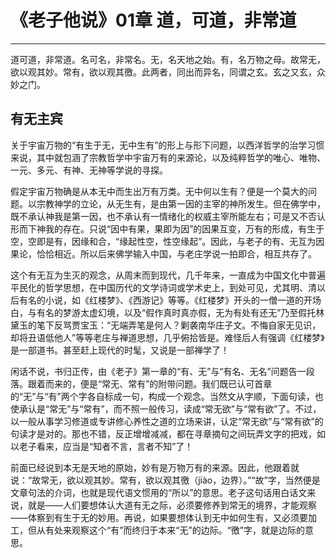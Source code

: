 # 《老子他说》01章 道，可道，非常道

------

道可道，非常道。名可名，非常名。无，名天地之始。有，名万物之母。故常无，欲以观其妙。常有，欲以观其徼。此两者，同出而异名，同谓之玄。玄之又玄，众妙之门。

## 有无主宾

关于宇宙万物的“有生于无，无中生有”的形上与形下问题，以西洋哲学的治学习惯来说，其中就包涵了宗教哲学中宇宙万有的来源论，以及纯粹哲学的唯心、唯物、一元、多元、有神、无神等学说的寻探。

假定宇宙万物确是从本无中而生出万有万类。无中何以生有？便是一个莫大的问题。以宗教神学的立论，从无生有，是由第一因的主宰的神所发生。但在佛学中，既不承认神我是第一因，也不承认有一情绪化的权威主宰所能左右；可是又不否认形而下神我的存在。只说“因中有果，果即为因”的因果互变，万有的形成，有生于空，空即是有，因缘和合，“缘起性空，性空缘起”。因此，与老子的有、无互为因果论，恰恰相近。所以后来佛学输入中国，与老庄学说一拍即合，相互共存了。

这个有无互为生灭的观念，从周末而到现代，几千年来，一直成为中国文化中普遍平民化的哲学思想，在中国历代的文学诗词或学术史上，到处可见，尤其明、清以后有名的小说，如《红楼梦》、《西游记》等等。《红楼梦》开头的一僧一道的开场白，与有名的梦游太虚幻境，以及“假作真时真亦假，无为有处有还无”乃至假托林黛玉的笔下反骂贾宝玉：“无端弄笔是何人？剿袭南华庄子文。不悔自家无见识，却将丑语低他人”等等老庄与禅道思想，几乎俯拾皆是。难怪后人有强调《红楼梦》是一部道书。甚至赶上现代的时髦，又说是一部禅学了！

闲话不说，书归正传，由《老子》第一章的“有、无”与“有名、无名”问题告一段落。跟着而来的，便是“常无、常有”的附带问题。我们既已认可首章的“无”与“有”两个字各自标成一句，构成一个观念。当然文从字顺，下面句读，也使承认是“常无”与“常有”，而不照一般传习，读成“常无欲”与“常有欲”了。不过，以一般从事学习修道或专讲修心养性之道的立场来讲，认定“常无欲”与“常有欲”的句读才是对的。那也不错，反正增增减减，都在寻章摘句之间玩弄文字的把戏，如以老子看来，应当是“知者不言，言者不知”了！

前面已经说到本无是天地的原始，妙有是万物万有的来源。因此，他跟着就说：“故常无，欲以观其妙。常有，欲以观其徼（jiào，边界）。”“故”字，当然便是文章句法的介词，也就是现代语文惯用的“所以”的意思。老子这句话用白话文来说，就是——人们要想体认大道有无之际，必须要修养到常无的境界，才能观察——体察到有生于无的妙用。再说，如果要想体认到无中如何生有，又必须要加工，但从有处来观察这个“有”而终归于本来“无”的边际。“徼”字，就是边际的意思。
